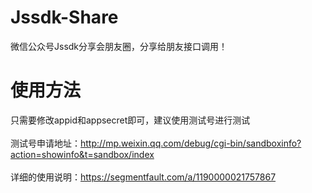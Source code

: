 # Jssdk-Share
微信公众号Jssdk分享会朋友圈，分享给朋友接口调用！

# 使用方法
只需要修改appid和appsecret即可，建议使用测试号进行测试<br/><br/>测试号申请地址：http://mp.weixin.qq.com/debug/cgi-bin/sandboxinfo?action=showinfo&t=sandbox/index<br/><br/>详细的使用说明：https://segmentfault.com/a/1190000021757867
